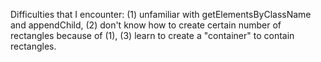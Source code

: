 Difficulties that I encounter:
(1) unfamiliar with getElementsByClassName and appendChild,
(2) don't know how to create certain number of rectangles because of (1),
(3) learn to create a "container" to contain rectangles.
